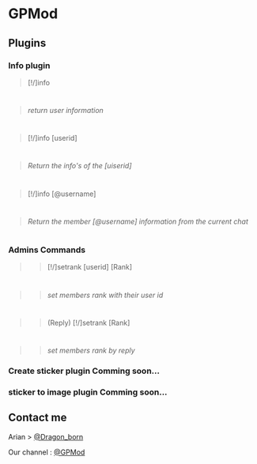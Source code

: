 # GPMod
## Plugins
### Info plugin
>[!/]info
#
>_return user information_
#
>
>[!/]info [userid]
#
>_Return the info's of the [uiserid]_
#
>
>[!/]info [@username]
#
>_Return the member [@username] information from the current chat_
#
>> 
### Admins Commands
>>[!/]setrank [userid] [Rank]
#
>>_set members rank with their user id_
# 
>> 
>>(Reply) [!/]setrank [Rank]
#
>>_set members rank by reply_

### Create sticker plugin Comming soon...

### sticker to image plugin Comming soon...

## Contact me
Arian > [@Dragon_born](https://telegram.me/dragon_born)

Our channel : [@GPMod](https://telegram.me/gpmod)
